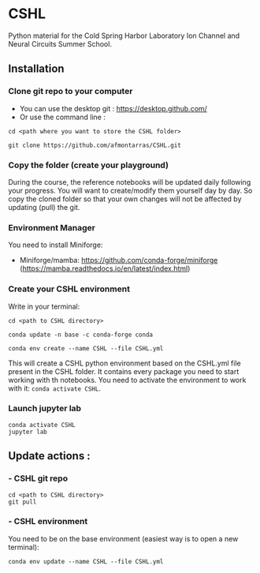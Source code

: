 # CSHL
Python material for the Cold Spring Harbor Laboratory Ion Channel and Neural Circuits Summer School. 
## Installation
### Clone git repo to your computer
- You can use the desktop git : https://desktop.github.com/
- Or use the command line : 
```
cd <path where you want to store the CSHL folder>
```
```
git clone https://github.com/afmontarras/CSHL.git
```
### Copy the folder (create your playground)
During the course, the reference notebooks will be updated daily following your progress. You will want to create/modify them yourself day by day. So copy the cloned folder so that your own changes will not be affected by updating (pull) the git.
### Environment Manager
You need to install Miniforge:
- Miniforge/mamba: https://github.com/conda-forge/miniforge (https://mamba.readthedocs.io/en/latest/index.html)

### Create your CSHL environment
 Write in your terminal:
```
cd <path to CSHL directory>
```
```
conda update -n base -c conda-forge conda
```
```
conda env create --name CSHL --file CSHL.yml
```
This will create a CSHL python environment based on the CSHL.yml file present in the CSHL folder. It contains every package you need to start working with th notebooks. You need to activate the environment to work with it: `conda activate CSHL`.

### Launch jupyter lab
```
conda activate CSHL
jupyter lab
```
## Update actions : 
### - CSHL git repo
```
cd <path to CSHL directory>
git pull
```

### - CSHL environment
You need to be on the base environment (easiest way is to open a new terminal): 
```
conda env update --name CSHL --file CSHL.yml
```